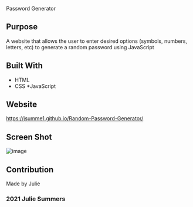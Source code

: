  Password Generator

## Purpose
A website that allows the user to enter desired options (symbols, numbers, letters, etc) to generate a random password using JavaScript

## Built With
* HTML
* CSS
*JavaScript

## Website
https://jsumme1.github.io/Random-Password-Generator/

## Screen Shot
![image](https://user-images.githubusercontent.com/88805050/132957958-bb3d9d72-4b24-4362-9865-5fbbad398b67.png)


 ## Contribution
  Made by Julie
  
  ###  2021 Julie Summers
